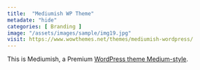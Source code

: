 ```yaml
---
title:  "Mediumish WP Theme"
metadate: "hide"
categories: [ Branding ]
image: "/assets/images/sample/img19.jpg"
visit: https://www.wowthemes.net/themes/mediumish-wordpress/
---
```

This is Mediumish, a Premium [WordPress theme Medium-style](https://www.wowthemes.net/themes/mediumish-wordpress/).